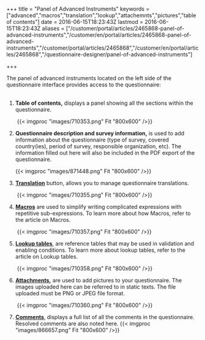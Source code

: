 ﻿+++
title = "Panel of Advanced Instruments"
keywords = ["advanced","macros","translation","lookup","attachemnts","pictures","table of contents"]
date = 2016-06-15T18:23:43Z
lastmod = 2016-06-15T18:23:43Z
aliases = ["/customer/portal/articles/2465868-panel-of-advanced-instruments","/customer/en/portal/articles/2465868-panel-of-advanced-instruments","/customer/portal/articles/2465868","/customer/en/portal/articles/2465868","/questionnaire-designer/panel-of-advanced-instruments"]

+++

The panel of advanced instruments located on the left side of the
questionnaire interface provides access to the questionnaire:  
 

1.  **Table of contents,** displays a panel showing all the sections
    within the questionnaire.  
      
     {{< imgproc "images/710353.png" Fit "800x600" />}}
2.  **Questionnaire description and survey information,** is used to add
    information about the questionnaire (type of survey, covered
    country(ies), period of survey, responsible organization, etc). The
    information filled out here will also be included in the PDF export
    of the questionnaire.  
      
    {{< imgproc "images/871448.png" Fit "800x600" />}}
3.  **[Translation](/questionnaire-designer/multilingual-questionnaires)**
    button, allows you to manage questionnaire translations.  
      
     {{< imgproc "images/710355.png" Fit "800x600" />}}
4.  [**Macros**](/questionnaire-designer/macros) are used to simplify
    writing complicated expressions with repetitive sub-expressions. To
    learn more about how Macros, refer to the article on Macros.  
      
     {{< imgproc "images/710357.png" Fit "800x600" />}}
5.  [**Lookup tables**](/questionnaire-designer/lookup-tables), are
    reference tables that may be used in validation and enabling
    conditions. To learn more about lookup tables, refer to the article
    on Lookup tables.  
      
     {{< imgproc "images/710358.png" Fit "800x600" />}}
6.  **[Attachments](/questionnaire-designer/questionnaire-attachments),**
    are used to add pictures to your questionnaire. The images uploaded
    here can be referred to in static texts. The file uploaded must be
    PNG or JPEG file format.  
      
     {{< imgproc "images/710360.png" Fit "800x600" />}}
7.  **[Comments](/customer/en/portal/articles/2932008)**,
    displays a full list of all the comments in the questionnaire.
    Resolved comments are also noted here. {{< imgproc "images/866657.png" Fit "800x600" />}}
